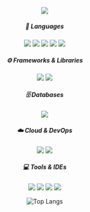 <div align="center">

  <img src="https://capsule-render.vercel.app/api?type=blur&color=F5E036&height=200&section=header&text=naeuun's%20GitHub!&fontSize=50&animation=fadeIn&fontColor=FFE200"/>

  
  ##### 🧠 Languages  
  <img src="https://img.shields.io/badge/Python-3776AB?style=for-the-badge&logo=Python&logoColor=white">
  <img src="https://img.shields.io/badge/JAVA-007396?style=for-the-badge&logo=Java&logoColor=white">
  <img src="https://img.shields.io/badge/JavaScript-F7DF1E?style=for-the-badge&logo=JavaScript&logoColor=black">
  <img src="https://img.shields.io/badge/HTML5-E34F26?style=for-the-badge&logo=HTML5&logoColor=white">
  <img src="https://img.shields.io/badge/CSS3-1572B6?style=for-the-badge&logo=CSS3&logoColor=white">

  
  ##### ⚙️ Frameworks & Libraries  
  <img src="https://img.shields.io/badge/Django-092E20?style=for-the-badge&logo=Django&logoColor=white">
  <img src="https://img.shields.io/badge/Spring%20Boot-6DB33F?style=for-the-badge&logo=Spring%20Boot&logoColor=white">

  
  ##### 🗄️ Databases  
  <img src="https://img.shields.io/badge/MySQL-4479A1?style=for-the-badge&logo=MySQL&logoColor=white">

  
  ##### ☁️ Cloud & DevOps  
  <img src="https://img.shields.io/badge/AWS-232F3E?style=for-the-badge&logo=Amazon%20AWS&logoColor=white">
  <img src="https://img.shields.io/badge/Docker-2496ED?style=for-the-badge&logo=Docker&logoColor=white">


  ##### 💻 Tools & IDEs  
  <img src="https://img.shields.io/badge/Eclipse-2C2255?style=for-the-badge&logo=Eclipse%20IDE&logoColor=white">
  <img src="https://img.shields.io/badge/IntelliJ%20IDEA-000000?style=for-the-badge&logo=IntelliJ%20IDEA&logoColor=white">
  <img src="https://img.shields.io/badge/VSCode-007ACC?style=for-the-badge&logo=Visual%20Studio%20Code&logoColor=white">
  <img src="https://img.shields.io/badge/GitHub-181717?style=for-the-badge&logo=GitHub&logoColor=white">

  ![Top Langs](https://github-readme-stats.vercel.app/api/top-langs/?username=naeuun&layout=compact&theme=light)
</div>
